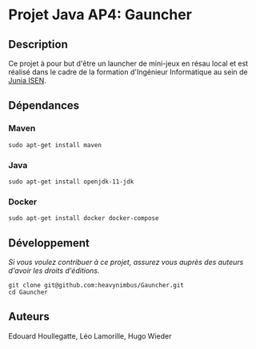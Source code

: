 # Projet Java AP4: Gauncher

## Description

Ce projet à pour but d'être un launcher de mini-jeux en résau local et est réalisé dans le cadre de la formation
d'Ingénieur Informatique au sein de [Junia ISEN](https://www.isen-lille.fr/).

## Dépendances

### Maven

```shell
sudo apt-get install maven
```

### Java

```shell
sudo apt-get install openjdk-11-jdk
```

### Docker

```shell
sudo apt-get install docker docker-compose
```


## Développement

*Si vous voulez contribuer à ce projet, assurez vous auprès des auteurs d'avoir les droits d'éditions.*

```shell
git clone git@github.com:heavynimbus/Gauncher.git
cd Gauncher
```

## Auteurs

Edouard Houllegatte, Léo Lamorille, Hugo Wieder 
